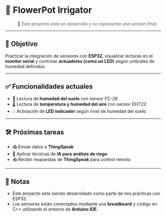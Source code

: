 # 🌱 FlowerPot Irrigator

> 🚧 *Este proyecto está en desarrollo y no representa una versión final.*

---

## 🎯 Objetivo

Practicar la integración de sensores con **ESP32**, visualizar lecturas en el **monitor serial** y controlar **actuadores (como un LED)** según umbrales de humedad definidos.

---

## ✅ Funcionalidades actuales

- 🌾 Lectura de **humedad del suelo** con sensor FC-28
- 🌡️ Lectura de **temperatura y humedad del aire** con sensor DHT22
- 💡 Activación de **LED indicador** según nivel de humedad del suelo

---

## 🛠️ Próximas tareas

- 📤 Enviar datos a **ThingSpeak**
- 🧠 Aplicar técnicas de **IA para análisis de riego**
- 📥 Recibir respuestas de **ThingSpeak** para control remoto

---

## 📌 Notas

- Este proyecto está siendo desarrollado como parte de mis prácticas con ESP32.
- Los sensores están conectados mediante una **breadboard** y código en C++ utilizando el entorno de **Arduino IDE**.